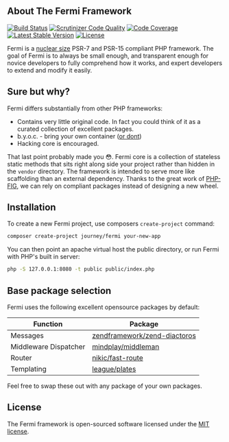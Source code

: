 ## About The Fermi Framework

[![Build Status](https://travis-ci.org/journeygroup/fermi.svg?branch=master)](https://travis-ci.org/journeygroup/fermi)
[![Scrutinizer Code Quality](https://scrutinizer-ci.com/g/journeygroup/fermi/badges/quality-score.png?b=master)](https://scrutinizer-ci.com/g/journeygroup/fermi/?branch=master)
[![Code Coverage](https://scrutinizer-ci.com/g/journeygroup/fermi/badges/coverage.png?b=master)](https://scrutinizer-ci.com/g/journeygroup/fermi/?branch=master)
[![Latest Stable Version](https://poser.pugx.org/journey/fermi/v/stable)](https://packagist.org/packages/journey/fermi)
[![License](https://poser.pugx.org/journey/fermi/license)](https://packagist.org/packages/journey/fermi)

Fermi is a [nuclear size](https://en.wikipedia.org/wiki/Femtometre) PSR-7 and PSR-15 compliant PHP framework. The goal of Fermi is to always be small enough, and transparent enough for novice developers to fully comprehend how it works, and expert developers to extend and modify it easily.

## Sure but why?

Fermi differs substantially from other PHP frameworks:

- Contains very little original code. In fact you could think of it as a curated collection of excellent packages.
- b.y.o.c. - bring your own container ([or dont](https://www.tonymarston.net/php-mysql/dependency-injection-is-evil.html))
- Hacking core is encouraged.

That last point probably made you 😳. Fermi core is a collection of stateless static methods that sits right along side your project rather than hidden in the `vendor` directory. The framework is intended to serve more like scaffolding than an external dependency. Thanks to the great work of [PHP-FIG](http://www.php-fig.org/), we can rely on compliant packages instead of designing a new wheel.

## Installation

To create a new Fermi project, use composers `create-project` command:

```sh
composer create-project journey/fermi your-new-app
```

You can then point an apache virtual host the public directory, or run Fermi with PHP's built in server:

```sh
php -S 127.0.0.1:8080 -t public public/index.php
```

## Base package selection

Fermi uses the following excellent opensource packages by default:

Function              | Package 
----------------------|--------
Messages              | [zendframework/zend-diactoros](https://github.com/zendframework/zend-diactoros)
Middleware Dispatcher | [mindplay/middleman](https://github.com/mindplay-dk/middleman)
Router                | [nikic/fast-route](https://github.com/nikic/FastRoute)
Templating            | [league/plates](https://github.com/thephpleague/plates)

Feel free to swap these out with any package of your own packages.

## License

The Fermi framework is open-sourced software licensed under the [MIT license](http://opensource.org/licenses/MIT).




